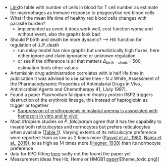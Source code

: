 - [Link](https://www.ncbi.nlm.nih.gov/books/NBK26919/table/A4143/?report=objectonly)to table with number of cells in blood for T cell number as estimate for macrophages as immune response to phagocytise red blood cells
- What if the mean life time of healthy red blood cells changes with parasite burden?
	- implemented as event it does work well, cost function worse and without event, also the graphs look bad
- Should P birth and death be more dynamic? 
	--> Hill function for regulation of J_P_death
	- run delay model has nice graphs but unrealistically high fluxes, here either ignore and claim ignorance or unknown regulation
	- or see if the difference is all that matters $\Delta_{birth-death}=$  500, estimation finds other values  
- Artemisinin drug administration correlates with is half life time in publication it was advised to use same time - N J White, Assessment of the Pharmacodynamic Properties of Antimalarial Drugs in Vivo., Antimicrobial Agents and Chemotherapy 41,  (July 1997).
- Found a paper Plasmodium falciparum rhoptry protein RSP2 triggers destruction of the erythroid lineage, this instead of haptoglobin as trigger or together 
	- [Suppression of erythropoiesis in malarial anemia is associated with hemozoin in vitro and in vivo'](https://ashpublications.org/blood/article/108/8/2569/22589/Suppression-of-erythropoiesis-in-malarial-anemia)
- Most #tropism studies on _P. falciparum_ agree that it has the capability to invade both reticulocytes and normocytes but prefers reticulocytes when available ([Table 1](https://www.frontiersin.org/articles/10.3389/fmicb.2022.1022828/full#tab1)). Varying extents of its reticulocyte preference were reported: from as low as 2 times more ([Pasvol et al., 1980](https://www.frontiersin.org/articles/10.3389/fmicb.2022.1022828/full#ref121); [Naidu et al., 2019](https://www.frontiersin.org/articles/10.3389/fmicb.2022.1022828/full#ref105)), to as high as 14 times more ([Hegner, 1938](https://www.frontiersin.org/articles/10.3389/fmicb.2022.1022828/full#ref53)) than its normocyte preference
- data for EPO fitting [here](https://pubmed.ncbi.nlm.nih.gov/1511160/) sadly not the found the paper yet
- Measurement ideas free Hb, Heme or HMGB1 [paper](https://doi.org/10.1126/scitranslmed.3001118)![[heme_toxic.png]]
